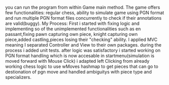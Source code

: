 you can run the program from within Game main method.
The game offers few functionalities: regular chess, ability to simulate game using PGN format and run multiple PGN format files concurrently to check if their annotations are valid(buggy). 
My Process:
First i started with fixing logic and implementing so of the unimplemented functionalities such as en passant,fixing pawn capturing own piece, knight capturing own piece,added castling,pieces losing their "checking" ability.
I applied MVC meaning I separated Controller and View to their own packages.
during the process i added unit tests.
after logic was satisfactory i started working on PGN format handling which is now accesable in startmenu(simulation is moved forward with Mouse Click) 
i adapted left Clicking from already working chess logic to use wMoves hashmap  to get pieces that can go to destionation of pgn move and handled ambiguitys with piece type and specializers.
